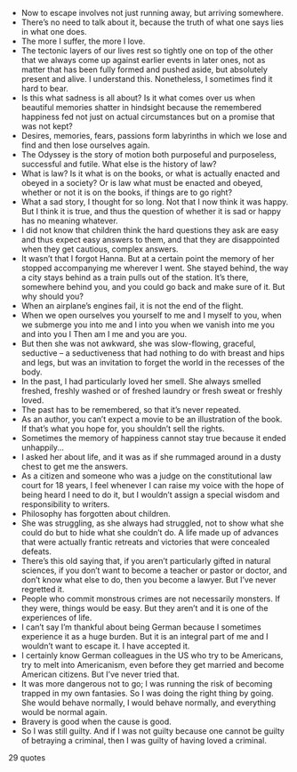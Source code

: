  - Now to escape involves not just running away, but arriving somewhere.
 - There’s no need to talk about it, because the truth of what one says lies in what one does.
 - The more I suffer, the more I love.
 - The tectonic layers of our lives rest so tightly one on top of the other that we always come up against earlier events in later ones, not as matter that has been fully formed and pushed aside, but absolutely present and alive. I understand this. Nonetheless, I sometimes find it hard to bear.
 - Is this what sadness is all about? Is it what comes over us when beautiful memories shatter in hindsight because the remembered happiness fed not just on actual circumstances but on a promise that was not kept?
 - Desires, memories, fears, passions form labyrinths in which we lose and find and then lose ourselves again.
 - The Odyssey is the story of motion both purposeful and purposeless, successful and futile. What else is the history of law?
 - What is law? Is it what is on the books, or what is actually enacted and obeyed in a society? Or is law what must be enacted and obeyed, whether or not it is on the books, if things are to go right?
 - What a sad story, I thought for so long. Not that I now think it was happy. But I think it is true, and thus the question of whether it is sad or happy has no meaning whatever.
 - I did not know that children think the hard questions they ask are easy and thus expect easy answers to them, and that they are disappointed when they get cautious, complex answers.
 - It wasn’t that I forgot Hanna. But at a certain point the memory of her stopped accompanying me wherever I went. She stayed behind, the way a city stays behind as a train pulls out of the station. It’s there, somewhere behind you, and you could go back and make sure of it. But why should you?
 - When an airplane’s engines fail, it is not the end of the flight.
 - When we open ourselves you yourself to me and I myself to you, when we submerge you into me and I into you when we vanish into me you and into you I Then am I me and you are you.
 - But then she was not awkward, she was slow-flowing, graceful, seductive – a seductiveness that had nothing to do with breast and hips and legs, but was an invitation to forget the world in the recesses of the body.
 - In the past, I had particularly loved her smell. She always smelled freshed, freshly washed or of freshed laundry or fresh sweat or freshly loved.
 - The past has to be remembered, so that it’s never repeated.
 - As an author, you can’t expect a movie to be an illustration of the book. If that’s what you hope for, you shouldn’t sell the rights.
 - Sometimes the memory of happiness cannot stay true because it ended unhappily...
 - I asked her about life, and it was as if she rummaged around in a dusty chest to get me the answers.
 - As a citizen and someone who was a judge on the constitutional law court for 18 years, I feel whenever I can raise my voice with the hope of being heard I need to do it, but I wouldn’t assign a special wisdom and responsibility to writers.
 - Philosophy has forgotten about children.
 - She was struggling, as she always had struggled, not to show what she could do but to hide what she couldn’t do. A life made up of advances that were actually frantic retreats and victories that were concealed defeats.
 - There’s this old saying that, if you aren’t particularly gifted in natural sciences, if you don’t want to become a teacher or pastor or doctor, and don’t know what else to do, then you become a lawyer. But I’ve never regretted it.
 - People who commit monstrous crimes are not necessarily monsters. If they were, things would be easy. But they aren’t and it is one of the experiences of life.
 - I can’t say I’m thankful about being German because I sometimes experience it as a huge burden. But it is an integral part of me and I wouldn’t want to escape it. I have accepted it.
 - I certainly know German colleagues in the US who try to be Americans, try to melt into Americanism, even before they get married and become American citizens. But I’ve never tried that.
 - It was more dangerous not to go; I was running the risk of becoming trapped in my own fantasies. So I was doing the right thing by going. She would behave normally, I would behave normally, and everything would be normal again.
 - Bravery is good when the cause is good.
 - So I was still guilty. And if I was not guilty because one cannot be guilty of betraying a criminal, then I was guilty of having loved a criminal.

29 quotes